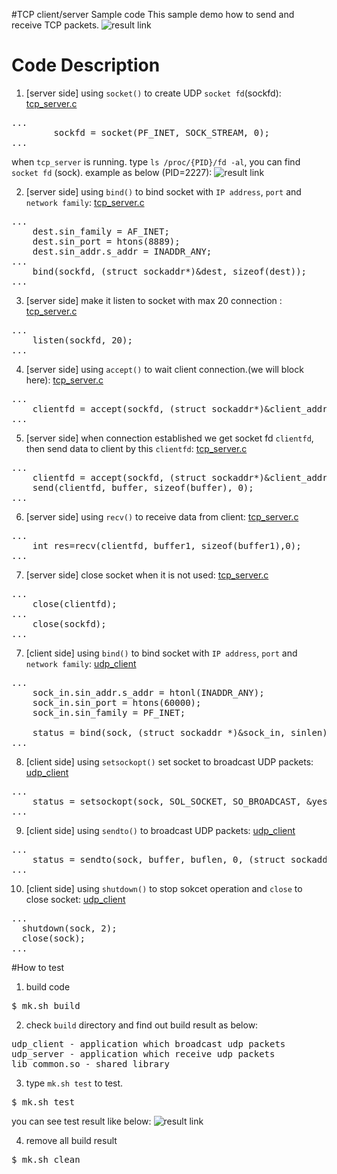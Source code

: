 #TCP client/server Sample code
This sample demo how to send and receive TCP packets.
![result link](http://139.162.35.49/image/Linux-Programming/user_tcp_client_server_20160420.gif)

# Code Description
1. [server side] using `socket()` to create UDP `socket fd`(sockfd): [tcp_server.c](https://github.com/ivan0124/Linux-programming/blob/master/user_tcp_client_server/app_src/server/tcp_server.c)
<pre>
...
        sockfd = socket(PF_INET, SOCK_STREAM, 0);
...
</pre>
when `tcp_server` is running. type `ls /proc/{PID}/fd -al`, you can find `socket fd` (sock). example as below (PID=2227):
![result link](http://139.162.35.49/image/Linux-Programming/find_socket_process_20160419_4.png)


2. [server side] using `bind()` to bind socket with `IP address`, `port` and `network family`: [tcp_server.c](https://github.com/ivan0124/Linux-programming/blob/master/user_tcp_client_server/app_src/server/tcp_server.c)
<pre>
...
    dest.sin_family = AF_INET;
    dest.sin_port = htons(8889);
    dest.sin_addr.s_addr = INADDR_ANY;
...
    bind(sockfd, (struct sockaddr*)&dest, sizeof(dest));
...
</pre>

3. [server side] make it listen to socket with max 20 connection : [tcp_server.c](https://github.com/ivan0124/Linux-programming/blob/master/user_tcp_client_server/app_src/server/tcp_server.c)
<pre>
...
    listen(sockfd, 20);
...
</pre>

4. [server side] using `accept()` to wait client connection.(we will block here): [tcp_server.c](https://github.com/ivan0124/Linux-programming/blob/master/user_tcp_client_server/app_src/server/tcp_server.c)
<pre>
...
    clientfd = accept(sockfd, (struct sockaddr*)&client_addr, &addrlen);
...
</pre>

5. [server side] when connection established we get socket fd `clientfd`, then send data to client by this `clientfd`: [tcp_server.c](https://github.com/ivan0124/Linux-programming/blob/master/user_tcp_client_server/app_src/server/tcp_server.c)
<pre>
...
    clientfd = accept(sockfd, (struct sockaddr*)&client_addr, &addrlen);
    send(clientfd, buffer, sizeof(buffer), 0);
...
</pre>

6. [server side] using `recv()` to receive data from client: [tcp_server.c](https://github.com/ivan0124/Linux-programming/blob/master/user_tcp_client_server/app_src/server/tcp_server.c)
<pre>
...
    int res=recv(clientfd, buffer1, sizeof(buffer1),0);
...
</pre>

7. [server side] close socket when it is not used: [tcp_server.c](https://github.com/ivan0124/Linux-programming/blob/master/user_tcp_client_server/app_src/server/tcp_server.c)
<pre>
...
    close(clientfd);
...
    close(sockfd);
...
</pre>

7. [client side] using `bind()` to bind socket with `IP address`, `port` and `network family`: [udp_client](https://github.com/ivan0124/Linux-programming/blob/master/user_udp_broadcast_client_server/app_src/client/udp_client.c)
<pre>
...
    sock_in.sin_addr.s_addr = htonl(INADDR_ANY);
    sock_in.sin_port = htons(60000);
    sock_in.sin_family = PF_INET;

    status = bind(sock, (struct sockaddr *)&sock_in, sinlen);
...
</pre>

8. [client side] using `setsockopt()` set socket to broadcast UDP packets: [udp_client](https://github.com/ivan0124/Linux-programming/blob/master/user_udp_broadcast_client_server/app_src/client/udp_client.c)
<pre>
...
    status = setsockopt(sock, SOL_SOCKET, SO_BROADCAST, &yes, sizeof(int) );
...
</pre>

9. [client side] using `sendto()` to broadcast UDP packets: [udp_client](https://github.com/ivan0124/Linux-programming/blob/master/user_udp_broadcast_client_server/app_src/client/udp_client.c)
<pre>
...
    status = sendto(sock, buffer, buflen, 0, (struct sockaddr *)&sock_in, sinlen);
...
</pre>

10. [client side] using `shutdown()` to stop sokcet operation and `close` to close socket: [udp_client](https://github.com/ivan0124/Linux-programming/blob/master/user_udp_broadcast_client_server/app_src/client/udp_client.c)
<pre>
...
  shutdown(sock, 2);
  close(sock);
...
</pre>

#How to test
1. build code
<pre>$ mk.sh build</pre>

2. check `build` directory and find out build result as below: 
<pre>
udp_client - application which broadcast udp packets
udp_server - application which receive udp packets
lib_common.so - shared library
</pre>

3. type `mk.sh test` to test. 
<pre>$ mk.sh test </pre>
you can see test result like below:
![result link](http://139.162.35.49/image/Linux-Programming/find_socket_process_20160419_5.png)

4. remove all build result
<pre>$ mk.sh clean</pre> 


